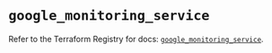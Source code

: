 # `google_monitoring_service`

Refer to the Terraform Registry for docs: [`google_monitoring_service`](https://registry.terraform.io/providers/hashicorp/google-beta/5.25.0/docs/resources/google_monitoring_service).
